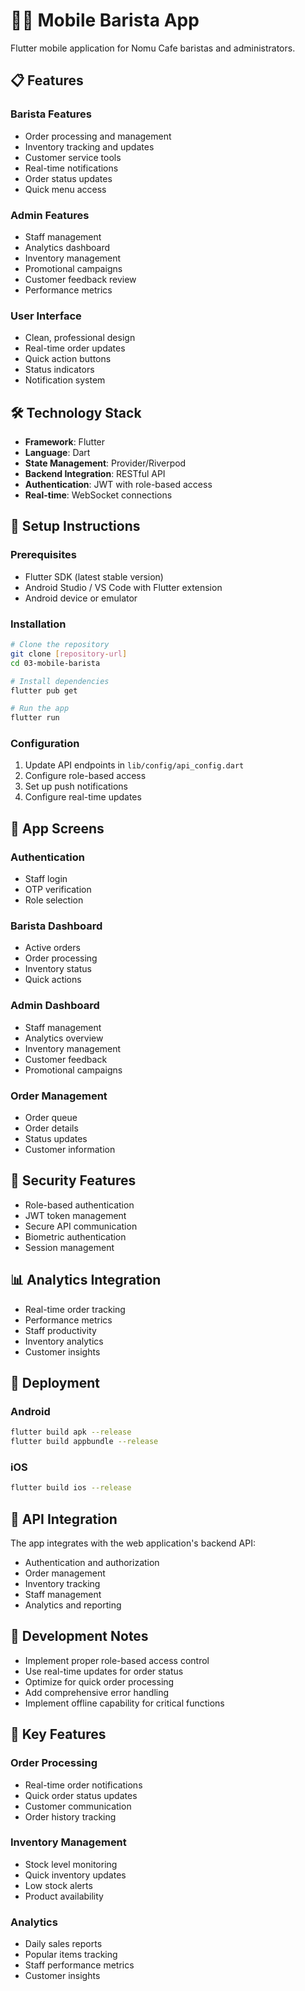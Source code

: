 # 👨‍💼 Mobile Barista App

Flutter mobile application for Nomu Cafe baristas and administrators.

## 📋 Features

### Barista Features
- Order processing and management
- Inventory tracking and updates
- Customer service tools
- Real-time notifications
- Order status updates
- Quick menu access

### Admin Features
- Staff management
- Analytics dashboard
- Inventory management
- Promotional campaigns
- Customer feedback review
- Performance metrics

### User Interface
- Clean, professional design
- Real-time order updates
- Quick action buttons
- Status indicators
- Notification system

## 🛠️ Technology Stack

- **Framework**: Flutter
- **Language**: Dart
- **State Management**: Provider/Riverpod
- **Backend Integration**: RESTful API
- **Authentication**: JWT with role-based access
- **Real-time**: WebSocket connections

## 🚀 Setup Instructions

### Prerequisites
- Flutter SDK (latest stable version)
- Android Studio / VS Code with Flutter extension
- Android device or emulator

### Installation
```bash
# Clone the repository
git clone [repository-url]
cd 03-mobile-barista

# Install dependencies
flutter pub get

# Run the app
flutter run
```

### Configuration
1. Update API endpoints in `lib/config/api_config.dart`
2. Configure role-based access
3. Set up push notifications
4. Configure real-time updates

## 📱 App Screens

### Authentication
- Staff login
- OTP verification
- Role selection

### Barista Dashboard
- Active orders
- Order processing
- Inventory status
- Quick actions

### Admin Dashboard
- Staff management
- Analytics overview
- Inventory management
- Customer feedback
- Promotional campaigns

### Order Management
- Order queue
- Order details
- Status updates
- Customer information

## 🔐 Security Features

- Role-based authentication
- JWT token management
- Secure API communication
- Biometric authentication
- Session management

## 📊 Analytics Integration

- Real-time order tracking
- Performance metrics
- Staff productivity
- Inventory analytics
- Customer insights

## 🚀 Deployment

### Android
```bash
flutter build apk --release
flutter build appbundle --release
```

### iOS
```bash
flutter build ios --release
```

## 🔧 API Integration

The app integrates with the web application's backend API:
- Authentication and authorization
- Order management
- Inventory tracking
- Staff management
- Analytics and reporting

## 📝 Development Notes

- Implement proper role-based access control
- Use real-time updates for order status
- Optimize for quick order processing
- Add comprehensive error handling
- Implement offline capability for critical functions

## 🎯 Key Features

### Order Processing
- Real-time order notifications
- Quick order status updates
- Customer communication
- Order history tracking

### Inventory Management
- Stock level monitoring
- Quick inventory updates
- Low stock alerts
- Product availability

### Analytics
- Daily sales reports
- Popular items tracking
- Staff performance metrics
- Customer insights
